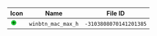 | Icon | Name | File ID |
| ---  | ---  | ---     |
| ![](winbtn_mac_max_h.png) | `winbtn_mac_max_h` | `-3103808070141201385` |
